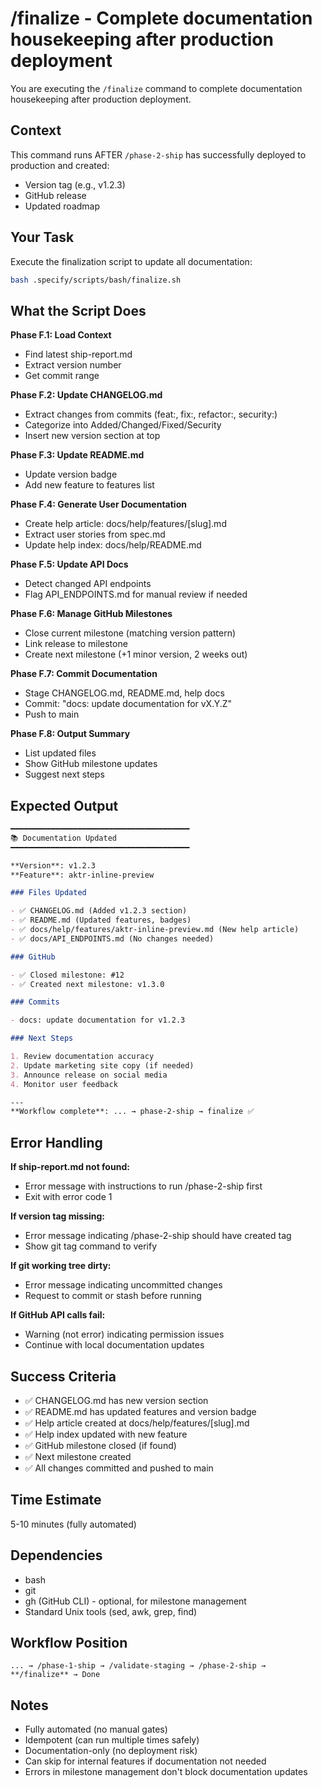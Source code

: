 # /finalize - Complete documentation housekeeping after production deployment

You are executing the `/finalize` command to complete documentation housekeeping after production deployment.

## Context

This command runs AFTER `/phase-2-ship` has successfully deployed to production and created:
- Version tag (e.g., v1.2.3)
- GitHub release
- Updated roadmap

## Your Task

Execute the finalization script to update all documentation:

```bash
bash .specify/scripts/bash/finalize.sh
```

## What the Script Does

**Phase F.1: Load Context**
- Find latest ship-report.md
- Extract version number
- Get commit range

**Phase F.2: Update CHANGELOG.md**
- Extract changes from commits (feat:, fix:, refactor:, security:)
- Categorize into Added/Changed/Fixed/Security
- Insert new version section at top

**Phase F.3: Update README.md**
- Update version badge
- Add new feature to features list

**Phase F.4: Generate User Documentation**
- Create help article: docs/help/features/[slug].md
- Extract user stories from spec.md
- Update help index: docs/help/README.md

**Phase F.5: Update API Docs**
- Detect changed API endpoints
- Flag API_ENDPOINTS.md for manual review if needed

**Phase F.6: Manage GitHub Milestones**
- Close current milestone (matching version pattern)
- Link release to milestone
- Create next milestone (+1 minor version, 2 weeks out)

**Phase F.7: Commit Documentation**
- Stage CHANGELOG.md, README.md, help docs
- Commit: "docs: update documentation for vX.Y.Z"
- Push to main

**Phase F.8: Output Summary**
- List updated files
- Show GitHub milestone updates
- Suggest next steps

## Expected Output

```markdown
━━━━━━━━━━━━━━━━━━━━━━━━━━━━━━━━━━━━━━━━
📚 Documentation Updated
━━━━━━━━━━━━━━━━━━━━━━━━━━━━━━━━━━━━━━━━

**Version**: v1.2.3
**Feature**: aktr-inline-preview

### Files Updated

- ✅ CHANGELOG.md (Added v1.2.3 section)
- ✅ README.md (Updated features, badges)
- ✅ docs/help/features/aktr-inline-preview.md (New help article)
- ✅ docs/API_ENDPOINTS.md (No changes needed)

### GitHub

- ✅ Closed milestone: #12
- ✅ Created next milestone: v1.3.0

### Commits

- docs: update documentation for v1.2.3

### Next Steps

1. Review documentation accuracy
2. Update marketing site copy (if needed)
3. Announce release on social media
4. Monitor user feedback

---
**Workflow complete**: ... → phase-2-ship → finalize ✅
```

## Error Handling

**If ship-report.md not found:**
- Error message with instructions to run /phase-2-ship first
- Exit with error code 1

**If version tag missing:**
- Error message indicating /phase-2-ship should have created tag
- Show git tag command to verify

**If git working tree dirty:**
- Error message indicating uncommitted changes
- Request to commit or stash before running

**If GitHub API calls fail:**
- Warning (not error) indicating permission issues
- Continue with local documentation updates

## Success Criteria

- ✅ CHANGELOG.md has new version section
- ✅ README.md has updated features and version badge
- ✅ Help article created at docs/help/features/[slug].md
- ✅ Help index updated with new feature
- ✅ GitHub milestone closed (if found)
- ✅ Next milestone created
- ✅ All changes committed and pushed to main

## Time Estimate

5-10 minutes (fully automated)

## Dependencies

- bash
- git
- gh (GitHub CLI) - optional, for milestone management
- Standard Unix tools (sed, awk, grep, find)

## Workflow Position

```
... → /phase-1-ship → /validate-staging → /phase-2-ship → **/finalize** → Done
```

## Notes

- Fully automated (no manual gates)
- Idempotent (can run multiple times safely)
- Documentation-only (no deployment risk)
- Can skip for internal features if documentation not needed
- Errors in milestone management don't block documentation updates
